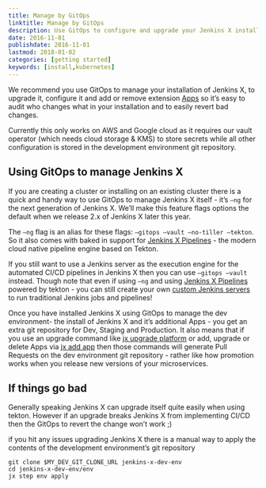 ```yaml
---
title: Manage by GitOps
linktitle: Manage by GitOps
description: Use GitOps to configure and upgrade your Jenkins X installation
date: 2016-11-01
publishdate: 2016-11-01
lastmod: 2018-01-02
categories: [getting started]
keywords: [install,kubernetes]
---
```


We recommend you use GitOps to manage your installation of Jenkins X, to upgrade it, configure it and add or remove extension [Apps](/docs/contributing/addons/) so it’s easy to audit who changes what in your installation and to easily revert bad changes.

Currently this only works on AWS and Google cloud as it requires our vault operator (which needs cloud storage & KMS) to store secrets while all other configuration is stored in the development environment git repository.

## Using GitOps to manage Jenkins X 

If you are creating a cluster or installing on an existing cluster there is a quick and handy way to use GitOps to manage Jenkins X itself - it’s `—ng` for the next generation of Jenkins X. We’ll make this feature flags options the default when we release 2.x of Jenkins X later this year. 


The `—ng` flag is an alias for these flags: `—gitops —vault —no-tiller —tekton`. So it also comes with baked in support for [Jenkins X Pipelines](/docs/concepts/jenkins-x-pipelines/) - the modern cloud native pipeline engine based on Tekton.

If you still want to use a Jenkins server as the execution engine for the automated CI/CD pipelines in Jenkins X then you can use `—gitops —vault` instead. Though note that even if using `—ng` and using [Jenkins X Pipelines](/docs/concepts/jenkins-x-pipelines/) powered by tekton - you can still create your own [custom Jenkins servers](/docs/managing/tasks/custom-jenkins/) to run traditional Jenkins jobs and pipelines!

Once you have installed Jenkins X using GitOps to manage the dev environment- the install of Jenkins X and it’s additional Apps - you get an extra git repository for Dev, Staging and Production. It also means that if you use an upgrade command like [jx upgrade platform](/commands/jx_upgrade_platform/) or add, upgrade or delete Apps via [jx add app](/commands/jx_add_app/) then those commands will generate Pull Requests on the dev environment git repository - rather like how promotion works when you release new versions of your microservices.


## If things go bad

Generally speaking Jenkins X can upgrade itself quite easily when using tekton. However if an upgrade breaks Jenkins X from implementing CI/CD then the GitOps to revert the change won’t work ;)

if you hit any issues upgrading Jenkins X there is a manual way to apply the contents of the development environment’s git repository 

``` 
git clone $MY_DEV_GIT_CLONE_URL jenkins-x-dev-env
cd jenkins-x-dev-env/env
jx step env apply 
```
